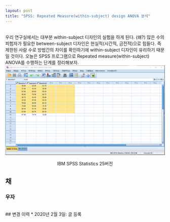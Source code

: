 ```yaml
---
layout: post
title: "SPSS: Repeated Measure(within-subject) design ANOVA 분석"
---
```

<br>
우리 연구실에서는 대부분 within-subject 디자인의 실험을 하게 된다. (왜?) 많은 수의 피험자가 필요한 between-subject 디자인은 현실적(시간적, 금전적)으로 힘들다. 즉 제한된 사람 수로 방법간의 차이를 확인하기에 within-subject 디자인이 유리하기 때문일 것이다. 오늘은 SPSS 프로그램으로 Repeated measure(within-subject) ANOVA를 수행하는 단계를 정리해보자.

<img src="/assets/RManova/SPSSoverview.png" width="700">
<p style='text-align:center'>IBM SPSS Statistics 25버전</p>

## 채

### 우자

<br>
## 변경 이력
* 2020년 2월 3일: 글 등록
